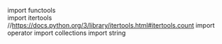 import functools  
import itertools  //https://docs.python.org/3/library/itertools.html#itertools.count
import operator
import collections
import string
